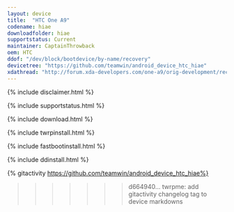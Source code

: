 ```yaml
---
layout: device
title:  "HTC One A9"
codename: hiae
downloadfolder: hiae
supportstatus: Current
maintainer: CaptainThrowback
oem: HTC
ddof: "/dev/block/bootdevice/by-name/recovery"
devicetree: "https://github.com/teamwin/android_device_htc_hiae"
xdathread: "http://forum.xda-developers.com/one-a9/orig-development/recovery-twrp-touch-recovery-t3257023"
---
```


{% include disclaimer.html %}

{% include supportstatus.html %}

{% include download.html %}

{% include twrpinstall.html %}

{% include fastbootinstall.html %}

{% include ddinstall.html %}

{% gitactivity  https://github.com/teamwin/android_device_htc_hiae%}
>>>>>>> d664940... twrpme: add gitactivity changelog tag to device markdowns
